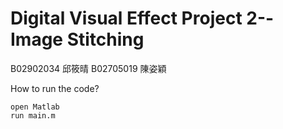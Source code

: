 Digital Visual Effect Project 2--Image Stitching
======================================  
B02902034 邱筱晴 B02705019 陳姿穎

How to run the code?
```
open Matlab
run main.m
```